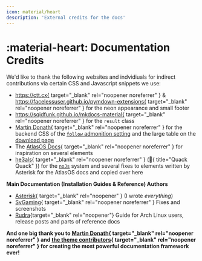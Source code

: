 ```yaml
---
icon: material/heart
description: 'External credits for the docs'
---
```


# :material-heart: Documentation Credits

We'd like to thank the following websites and indvidiuals for indirect contributions via certain CSS and Javascript snippets we use:

- https://ctt.cx{ target="_blank" rel="noopener noreferrer" } & https://facelessuser.github.io/pymdown-extensions{ target="_blank" rel="noopener noreferrer" } for the neon appearance and small footer
- https://sqidfunk.github.io/mkdocs-material{ target="_blank" rel="noopener noreferrer" } for the `result` class
- [Martin Donath](https://github.com/squidfunk){ target="_blank" rel="noopener noreferrer" } for the backend CSS of the [`follow` admonition setting](contributing.md#admonitions-admonition) and the large table on the [download page](download/README.md)
- The [AtlasOS Docs](https://docs.atlasos.net){ target="_blank" rel="noopener noreferrer" } for inspiration on several elements
- [he3als](https://he3als.xyz){ target="_blank" rel="noopener noreferrer" } (:duck:{ title="Quack Quack" }) for the [`noJs`](contributing.md#javascript) system and several fixes to elements written by Asterisk for the AtlasOS docs and copied over here

**Main Documentation (Installation Guides & Reference) Authors**

- [Asterisk](https://asterisk.lol){ target="_blank" rel="noopener" } (I wrote *everything*)
- [SvGaming](https://git.blendos.co/svgaming){ target="_blank" rel="noopener noreferrer" } Fixes and screenshots
- [Rudra](https://about.ruds.io){target="_blank" rel="noopener"} Guide for Arch Linux users, release posts and parts of reference docs


**And one big thank you to [Martin Donath](https://github.com/squidfunk){ target="_blank" rel="noopener noreferrer" } and [the theme contributors](https://github.com/squidfunk/mkdocs-material/graphs/contributors){ target="_blank" rel="noopener noreferrer" } for creating the most powerful documentation framework ever!**
